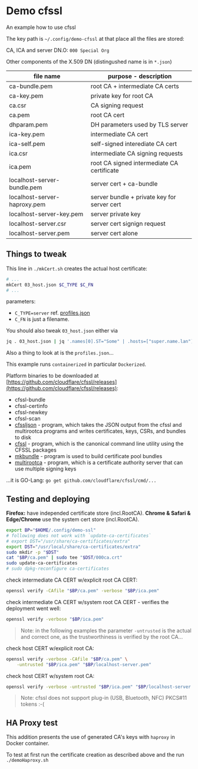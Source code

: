 # Demo cfssl

An example how to use cfssl

The key path is `~/.config/demo-cfssl` at that place all the files are stored:

CA, ICA and server DN.O: `000 Special Org`

Other components of the X.509 DN (distingushed name is in `*.json`)

| file name                    | purpose - description                       |
| ---------------------------- | ------------------------------------------- |
| ca-bundle.pem                | root CA + intermediate CA certs             |
| ca-key.pem                   | private key for root CA                     |
| ca.csr                       | CA signing request                          |
| ca.pem                       | root CA cert                                |
| dhparam.pem                  | DH parameters used by TLS server            |
| ica-key.pem                  | intermediate CA cert                        |
| ica-self.pem                 | self-signed interediate CA cert             |
| ica.csr                      | intermediate CA signing requests            |
| ica.pem                      | root CA signed intermediate CA certificate  |
| localhost-server-bundle.pem  | server cert + ca-bundle                     |
| localhost-server-haproxy.pem | server bundle + private key for server cert |
| localhost-server-key.pem     | server private key                          |
| localhost-server.csr         | server cert signign request                 |
| localhost-server.pem         | server cert alone                           |

## Things to tweak

This line in `./mkCert.sh` creates the actual host certificate:

```bash
# ...
mkCert 03_host.json $C_TYPE $C_FN
# ...
```

parameters:

- `C_TYPE=server` ref. [profiles.json](profiles.json)
- `C_FN` is just a filename.

You should also tweak `03_host.json` either via

```bash
jq . 03_host.json | jq '.names[0].ST="Some" | .hosts=["super.name.lan"]' >tmp-03_host.json
```

Also a thing to look at is the `profiles.json`...

This example runs `containerized` in particular `Dockerized`.

Platform binaries to be downloaded at [https://github.com/cloudflare/cfssl/releases](https://github.com/cloudflare/cfssl/releases):

- cfssl-bundle
- cfssl-certinfo
- cfssl-newkey
- cfssl-scan
- [cfssljson](https://github.com/cloudflare/cfssl#the-cfssljson-utility) - program, which takes the JSON output from the cfssl and multirootca programs and writes certificates, keys, CSRs, and bundles to disk
- [cfssl](https://github.com/cloudflare/cfssl#using-the-command-line-tool) - program, which is the canonical command line utility using the CFSSL packages
- [mkbundle](https://github.com/cloudflare/cfssl#the-mkbundle-utility) - program is used to build certificate pool bundles
- [multirootca](https://github.com/cloudflare/cfssl#the-multirootca) - program, which is a certificate authority server that can use multiple signing keys

...it is GO-Lang: `go get github.com/cloudflare/cfssl/cmd/...`

## Testing and deploying

**Firefox:** have independed certificate store (incl.RootCA).
**Chrome & Safari & Edge/Chrome** use the system cert store (incl.RootCA).

```bash
export BP="$HOME/.config/demo-ssl"
# following does not work with `update-ca-certificates`
# export DST="/usr/share/ca-certificates/extra"
export DST="/usr/local/share/ca-certificates/extra"
sudo mkdir -p "$DST"
cat "$BP/ca.pem" | sudo tee "$DST/000ca.crt"
sudo update-ca-certificates
# sudo dpkg-reconfigure ca-certificates
```

check intermediate CA CERT w/explicit root CA CERT:

```bash
openssl verify -CAfile "$BP/ca.pem" -verbose "$BP/ica.pem"
```

check intermediate CA CERT w/system root CA CERT - verifies the deployment went well:

```bash
openssl verify -verbose "$BP/ica.pem"
```

> Note: in the following examples the parameter `-untrusted` is the actual and correct one, as the trustworthiness is verified by the root CA...

check host CERT w/explicit root CA:

```bash
openssl verify -verbose -CAfile "$BP/ca.pem" \
    -untrusted "$BP/ica.pem" "$BP/localhost-server.pem"
```

check host CERT w/system root CA:

```bash
openssl verify -verbose -untrusted "$BP/ica.pem" "$BP/localhost-server.pem"
```

> Note: cfssl does not support plug-in (USB, Bluetooth, NFC) PKCS#11 tokens :-(

## HA Proxy test

This addition presents the use of generated CA's keys with `haproxy` in Docker container.

To test at first run the certificate creation as described above and the run `./demoHaproxy.sh`
